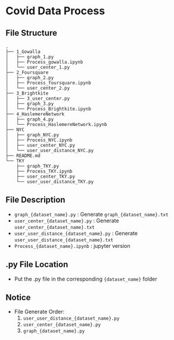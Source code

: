 # Covid Data Process
## File Structure
```
.
├── 1_Gowalla
│   ├── graph_1.py
│   ├── Process_gowalla.ipynb
│   └── user_center_1.py
├── 2_Foursquare
│   ├── graph_2.py
│   ├── Process_foursquare.ipynb
│   └── user_center_2.py
├── 3_Brightkite
│   ├── 3_user_center.py
│   ├── graph_3.py
│   └── Process_Brightkite.ipynb
├── 4_HaslemereNetwork
│   ├── graph_4.py
│   └── Process_HaslemereNetwork.ipynb
├── NYC
│   ├── graph_NYC.py
│   ├── Process_NYC.ipynb
│   ├── user_center_NYC.py
│   └── user_user_distance_NYC.py
├── README.md
└── TKY
    ├── graph_TKY.py
    ├── Process_TKY.ipynb
    ├── user_center_TKY.py
    └── user_user_distance_TKY.py
```

## File Description
- `graph_{dataset_name}.py` : Generate `graph_{dataset_name}.txt`
- `user_center_{dataset_name}.py` : Generate `user_center_{dataset_name}.txt`
- `user_user_distance_{dataset_name}.py` : Generate `user_user_distance_{dataset_name}.txt`
- `Process_{dataset_name}.ipynb` : jupyter version

## .py File Location
- Put the .py file in the corresponding `{dataset_name}` folder

## Notice
- File Generate Order:
    1. `user_user_distance_{dataset_name}.py`
    2. `user_center_{dataset_name}.py`
    3. `graph_{dataset_name}.py`
